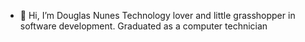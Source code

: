 - 👋 Hi, I’m Douglas Nunes
Technology lover and little grasshopper in software development. Graduated as a computer technician

<!---
DouglaxN/DouglaxN is a ✨ special ✨ repository because its `README.md` (this file) appears on your GitHub profile.
You can click the Preview link to take a look at your changes.
--->
